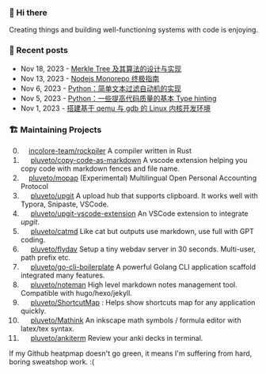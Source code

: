 ### 👋 Hi there 

Creating things and building well-functioning systems with code is enjoying.

### 📜 Recent posts

<!-- BLOG-POST-LIST:START -->
 - Nov 18, 2023 - [Merkle Tree 及其算法的设计与实现](https://www.less-bug.com/posts/design-and-implementation-of-merkle-tree-and-its-algorithm/)
 - Nov 13, 2023 - [Nodejs Monorepo 终极指南](https://www.less-bug.com/posts/nodejs-monorepo-an-ultimate-guide/)
 - Nov 6, 2023 - [Python：简单文本过滤自动机的实现](https://www.less-bug.com/posts/python-implementation-of-a-simple-text-filtering-automaton/)
 - Nov 5, 2023 - [Python：一些提高代码质量的基本 Type hinting](https://www.less-bug.com/posts/python-type-hinting-basics/)
 - Nov 1, 2023 - [搭建基于 qemu 与 gdb 的 Linux 内核开发环境](https://www.less-bug.com/posts/build-a-linux-kernel-development-environment-based-on-qemu-and-gdb/)<!-- BLOG-POST-LIST:END -->

<!--
**pluveto/pluveto** is a ✨ _special_ ✨ repository because its `README.md` (this file) appears on your GitHub profile.

Here are some ideas to get you started:

- 🔭 I’m currently working on ...
- 🌱 I’m currently learning ...
- 👯 I’m looking to collaborate on ...
- 🤔 I’m looking for help with ...
- 💬 Ask me about ...
- 📫 How to reach me: ...
- 😄 Pronouns: ...
- ⚡ Fun fact: ...
-->

### 🏗️ Maintaining Projects

0. <img src="https://skillicons.dev/icons?i=rust" height="16">[incolore-team/rockpiler](https://github.com/incolore-team/rockpiler) A compiler written in Rust
1. <img src="https://skillicons.dev/icons?i=javascript" height="16"> [pluveto/copy-code-as-markdown](https://github.com/pluveto/copy-code-as-markdown) A vscode extension helping you copy code with markdown fences and file name.
2. <img src="https://skillicons.dev/icons?i=rust" height="16">[pluveto/mopap](https://github.com/pluveto/mopap) (Experimental) Multilingual Open Personal Accounting Protocol
3. <img src="https://skillicons.dev/icons?i=go" height="16"> [pluveto/upgit](https://github.com/pluveto/upgit) A upload hub that supports clipboard. It works well with Typora, Snipaste, VSCode.
4. <img src="https://skillicons.dev/icons?i=javascript" height="16"> [pluveto/upgit-vscode-extension](https://github.com/pluveto/upgit-vscode-extension) An VSCode extension to integrate *upgit*.
5. <img src="https://skillicons.dev/icons?i=c" height="16"> [pluveto/catmd](https://github.com/pluveto/catmd) Like cat but outputs use markdown, use full with GPT coding.
6. <img src="https://skillicons.dev/icons?i=go" height="16"> [pluveto/flydav](https://github.com/pluveto/flydav) Setup a tiny webdav server in 30 seconds. Multi-user, path prefix etc.
7. <img src="https://skillicons.dev/icons?i=go" height="16"> [pluveto/go-cli-boilerplate](https://github.com/pluveto/go-cli-boilerplate) A powerful Golang CLI application scaffold integrated many features.
8. <img src="https://skillicons.dev/icons?i=go" height="16"> [pluveto/noteman](https://github.com/pluveto/noteman) High level markdown notes management tool. Compatible with hugo/hexo/jekyll.
9. <img src="https://skillicons.dev/icons?i=cs" height="16"> [pluveto/ShortcutMap](https://github.com/pluveto/ShortcutMap) : Helps show shortcuts map for any application quickly.
10. <img src="https://skillicons.dev/icons?i=cs" height="16"> [pluveto/Mathink](https://github.com/pluveto/Mathink) An inkscape math symbols / formula editor with latex/tex syntax.
11. <img src="https://skillicons.dev/icons?i=go" height="16"> [pluveto/ankiterm](https://github.com/pluveto/ankiterm) Review your anki decks in terminal.

If my Github heatpmap doesn't go green, it means I'm suffering from hard, boring sweatshop work. :(
